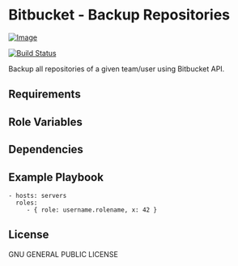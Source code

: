 Bitbucket - Backup Repositories
=========

[ ![Image](https://cloud.githubusercontent.com/assets/5514990/24834935/e0d1db04-1d1c-11e7-8ad0-53fd45ff13c3.png "Ansible") ](https://www.ansible.com/ "Ansible")

[![Build Status](https://travis-ci.org/ogerbron/bitbucket_backup_repositories.svg?branch=master)](https://travis-ci.org/ogerbron/bitbucket_backup_repositories/)
<!-- [![Ansible Role](https://img.shields.io/ansible/role/21653.svg)](https://galaxy.ansible.com/ogerbron/bitbucket_backup_repositories/) -->

Backup all repositories of a given team/user using Bitbucket API.

Requirements
------------



Role Variables
--------------



Dependencies
------------


Example Playbook
----------------


    - hosts: servers
      roles:
         - { role: username.rolename, x: 42 }

License
-------

GNU GENERAL PUBLIC LICENSE
